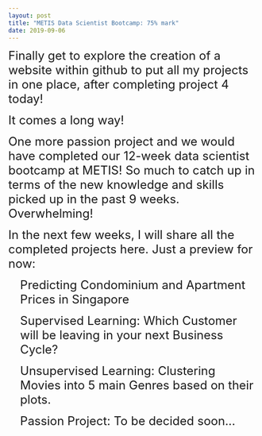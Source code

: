 ```yaml
---
layout: post
title: "METIS Data Scientist Bootcamp: 75% mark"
date: 2019-09-06
---
```


<p><font size="5">Finally get to explore the creation of a website within github to put all my projects in one place, after completing project 4 today! </font></p>
  <p><font size="5">It comes a long way! </font></p>
<p><font size="5"> One more passion project and we would have completed our 12-week data scientist bootcamp at METIS!
So much to catch up in terms of the new knowledge and skills picked up in the past 9 weeks. Overwhelming!</font></p>
  <p><font size="5">In the next few weeks, I will share all the completed projects here. Just a preview for now:</font></p>

<ul><font size="5">Predicting Condominium and Apartment Prices in Singapore</font></ul>
<ul><font size="5">Supervised Learning: Which Customer will be leaving in your next Business Cycle?</font></ul>
<ul><font size="5">Unsupervised Learning: Clustering Movies into 5 main Genres based on their plots.</font></ul>
<ul><font size="5">Passion Project: To be decided soon...</font></ul>
